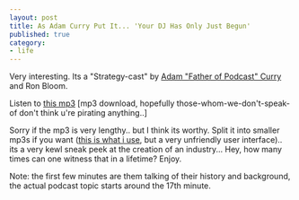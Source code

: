 ```yaml
---
layout: post
title: As Adam Curry Put It... 'Your DJ Has Only Just Begun'
published: true
category:
- life
---
```

Very interesting. Its a "Strategy-cast" by [Adam "Father of Podcast" Curry](http://images.google.com/images?q=Adam+Curry) and Ron Bloom.   
  
Listen to [this mp3](http://homepage.mac.com/dailysourcecode/DSC/Podshow20.mp3) [mp3 download, hopefully those-whom-we-don't-speak-of don't think u're pirating anything..]   
  
Sorry if the mp3 is very lengthy.. but I think its worthy. Split it into smaller mp3s if you want ([this is what i use](http://mp3splt.sourceforge.net/), but a very unfriendly user interface).. its a very kewl sneak peek at the creation of an industry... Hey, how many times can one witness that in a lifetime? Enjoy.   
  
Note: the first few minutes are them talking of their history and background, the actual podcast topic starts around the 17th minute.

